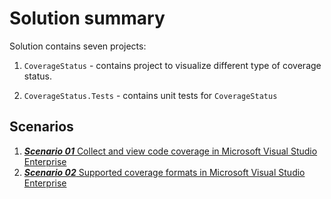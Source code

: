 # Solution summary

Solution contains seven projects:

1. `CoverageStatus` - contains project to visualize different type of coverage status.

2. `CoverageStatus.Tests` - contains unit tests for `CoverageStatus`

## Scenarios

1. [***Scenario 01*** Collect and view code coverage in Microsoft Visual Studio Enterprise](scenarios/scenario01/README.md)
2. [***Scenario 02*** Supported coverage formats in Microsoft Visual Studio Enterprise](scenarios/scenario01/README.md)
